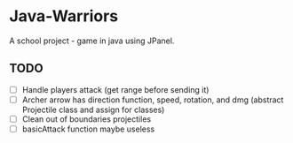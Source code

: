 # Java-Warriors
A school project - game in java using JPanel.

## TODO

- [ ] Handle players attack (get range before sending it)
- [ ] Archer arrow has direction function, speed, rotation, and dmg (abstract Projectile class
      and assign for classes)
- [ ] Clean out of boundaries projectiles
- [ ] basicAttack function maybe useless